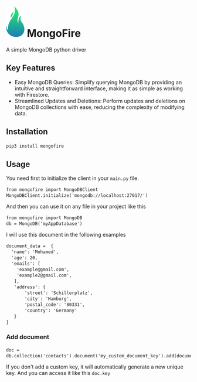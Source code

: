 # ![Logo](docs/logo.svg) MongoFire
A simple MongoDB python driver

## Key Features

- Easy MongoDB Queries: Simplify querying MongoDB by providing an intuitive and straightforward interface, making it as simple as working with Firestore.
- Streamlined Updates and Deletions: Perform updates and deletions on MongoDB collections with ease, reducing the complexity of modifying data.

## Installation
```bash
pip3 install mongofire
```

## Usage
You need first to initialize the client in your `main.py` file. 
```python3
from mongofire import MongoDBClient
MongoDBClient.initialize('mongodb://localhost:27017/')
```
And then you can use it on any file in your project like this
```python3
from mongofire import MongoDB
db = MongoDB('myAppDatabase')
```

I will use this document in the following examples
```python3
document_data =  {
  'name': 'Mohamed',
  'age': 20,
  'emails': [
    'example@gmail.com',
    'example2@gmail.com',
   ],
   'address': {
       'street': 'Schillerplatz',
       'city': 'Hamburg',
       'postal_code': '80331',
       'country': 'Germany'
   }
}
```

### Add document
```python3
doc = db.collection('contacts').document('my_custom_document_key').add(document_data)
```
If you don't add a custom key, it will automatically generate a new unique key. And you can access it like this `doc.key`

